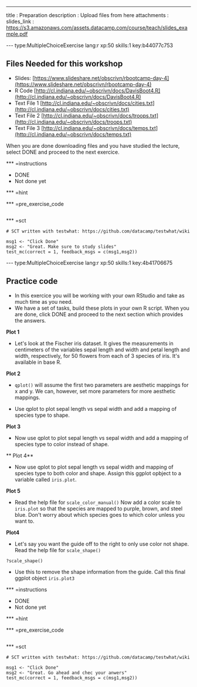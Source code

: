 ---
title       : Preparation
description : Upload files from here
attachments :
  slides_link : https://s3.amazonaws.com/assets.datacamp.com/course/teach/slides_example.pdf

--- type:MultipleChoiceExercise lang:r xp:50 skills:1 key:b44077c753
## Files Needed for this workshop

* Slides: [https://www.slideshare.net/obscrivn/rbootcamp-day-4](https://www.slideshare.net/obscrivn/rbootcamp-day-4)
* R Code [http://cl.indiana.edu/~obscrivn/docs/DavisBoot4.R](http://cl.indiana.edu/~obscrivn/docs/DavisBoot4.R)
* Text File 1 [http://cl.indiana.edu/~obscrivn/docs/cities.txt](http://cl.indiana.edu/~obscrivn/docs/cities.txt)
* Text File 2 [http://cl.indiana.edu/~obscrivn/docs/troops.txt](http://cl.indiana.edu/~obscrivn/docs/troops.txt)
* Text File 3 [http://cl.indiana.edu/~obscrivn/docs/temps.txt](http://cl.indiana.edu/~obscrivn/docs/temps.txt)

When you are done downloading files and you have studied the lecture, select DONE and proceed to the next exercice.

*** =instructions
- DONE
- Not done yet

*** =hint


*** =pre_exercise_code
```{r}

```

*** =sct
```{r}
# SCT written with testwhat: https://github.com/datacamp/testwhat/wiki

msg1 <- "Click Done"
msg2 <- "Great. Make sure to study slides"
test_mc(correct = 1, feedback_msgs = c(msg1,msg2))
```

--- type:MultipleChoiceExercise lang:r xp:50 skills:1 key:4b41706675
## Practice code

- In this exercice you will be working with your own RStudio and take as much time as you need. 
- We have a set of tasks, build these plots in your own R script. When you are done, click DONE and proceed to the next section which provides the answers.

**Plot 1**
- Let's look at the Fischer iris dataset. It gives the measurements in centimeters of the variables sepal length and width and petal length and width, respectively, for 50 flowers from each of 3 species of iris. It's available in base R.

**Plot 2**
- ` qplot() ` will assume the first two parameters are aesthetic mappings for x and y. We can, however, set more parameters for more aesthetic mappings.
 
- Use qplot to plot sepal length vs sepal width and add a mapping of species type to shape. 

**Plot 3**
- Now use qplot to plot sepal length vs sepal width and add a mapping of species type to color instead of shape.


** Plot 4**
- Now use qplot to plot sepal length vs sepal width and mapping of species type to both color and shape. Assign this ggplot opbject to a variable called ` iris.plot `.
 
**Plot 5**
- Read the help file for ` scale_color_manual() `
Now add a color scale to ` iris.plot ` so that the species are mapped to purple, brown, and steel blue. Don't worry about which species goes to which color unless you want to.

**Plot4**
- Let's say you want the guide off to the right to only use color not shape. Read the help file for ` scale_shape() `
 
` ?scale_shape() `
 
- Use this to remove the shape information from the guide. Call this final ggplot object ` iris.plot3 `

*** =instructions
- DONE
- Not done yet

*** =hint


*** =pre_exercise_code
```{r}

```

*** =sct
```{r}
# SCT written with testwhat: https://github.com/datacamp/testwhat/wiki

msg1 <- "Click Done"
msg2 <- "Great. Go ahead and chec your anwers"
test_mc(correct = 1, feedback_msgs = c(msg1,msg2))
```

```

